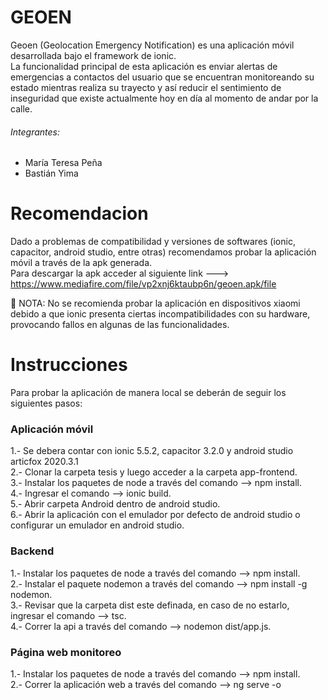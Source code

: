# GEOEN
Geoen (Geolocation Emergency Notification)  es una aplicación móvil desarrollada bajo el framework de ionic.  
La funcionalidad principal de esta aplicación es enviar alertas de emergencias a contactos del usuario que se encuentran monitoreando su estado mientras realiza su trayecto y así reducir el sentimiento de inseguridad que existe actualmente hoy en día al momento de andar por la calle.  

###### Integrantes:  
- María Teresa Peña  
- Bastián Yima

# Recomendacion
Dado a problemas de compatibilidad y versiones de softwares (ionic, capacitor, android studio, entre otras) recomendamos probar la aplicación móvil a través de la apk generada.  
Para descargar la apk acceder al siguiente link ---> https://www.mediafire.com/file/vp2xnj6ktaubp6n/geoen.apk/file  

&#x1F534; NOTA: No se recomienda probar la aplicación en dispositivos xiaomi debido a que ionic presenta ciertas incompatibilidades con su hardware, provocando fallos en algunas de las funcionalidades.

# Instrucciones
Para probar la aplicación de manera local se deberán de seguir los siguientes pasos:

### Aplicación móvil

1.- Se debera contar con ionic 5.5.2, capacitor 3.2.0 y android studio articfox 2020.3.1  
2.- Clonar la carpeta tesis y luego acceder a la carpeta app-frontend.  
3.- Instalar los paquetes de node a través del comando --> npm install.  
4.- Ingresar el comando --> ionic build.  
5.- Abrir carpeta Android dentro de android studio.  
6.- Abrir la aplicación con el emulador por defecto de android studio o configurar un emulador en android studio.  

### Backend

1.- Instalar los paquetes de node a través del comando --> npm install.  
2.- Instalar el paquete nodemon a través del comando --> npm install -g nodemon.  
3.- Revisar que la carpeta dist este definada, en caso de no estarlo, ingresar el comando --> tsc.  
4.- Correr la api a través del comando --> nodemon dist/app.js.

### Página web monitoreo

1.- Instalar los paquetes de node a través del comando --> npm install.  
2.- Correr la aplicación web a través del comando --> ng serve -o  

